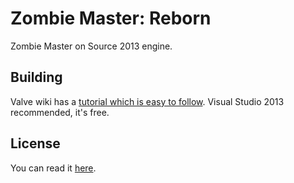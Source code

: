# **Zombie Master: Reborn**
Zombie Master on Source 2013 engine.

## Building
Valve wiki has a [tutorial which is easy to follow](https://developer.valvesoftware.com/wiki/Source_SDK_2013).
Visual Studio 2013 recommended, it's free.

## License
You can read it [here](https://github.com/zm-reborn/zmr-game/blob/master/LICENSE).
